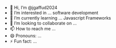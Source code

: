 - 👋 Hi, I’m @jgaffud2024
- 👀 I’m interested in ... software development
- 🌱 I’m currently learning ... Javascript Frameworks 
- 💞️ I’m looking to collaborate on ...
- 📫 How to reach me ...
- 😄 Pronouns: ...
- ⚡ Fun fact: ...

<!---
jgaffud2024/jgaffud2024 is a ✨ special ✨ repository because its `README.md` (this file) appears on your GitHub profile.
You can click the Preview link to take a look at your changes.
--->
